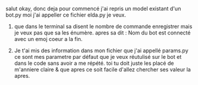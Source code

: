 salut okay,
donc deja pour commencé j'ai repris un model existant d'un bot.py moi j'ai appeller ce fichier elda.py
je veux. 
1. que dans le terminal sa disent le nombre de commande enregistrer mais je veux pas que sa les énumère.
apres sa dit : Nom du bot est connecté avec un emoj coeur a la fin.

2. Je t'ai mis des information dans mon fichier que j'ai appellé params.py ce sont mes parametre par défaut que je veux réutulisé sur le bot et dans le code sans avoir a me répété. toi tu doit juste les placé de m'anniere claire & que apres ce soit facile d'allez chercher ses valeur la apres.
